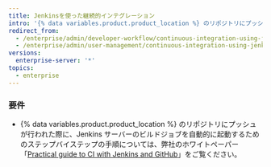 ```yaml
---
title: Jenkinsを使った継続的インテグレーション
intro: '{% data variables.product.product_location %} のリポジトリにプッシュがあったときに、自動的に Jenkins サーバーのビルドジョブを実行させることができます。'
redirect_from:
  - /enterprise/admin/developer-workflow/continuous-integration-using-jenkins
  - /enterprise/admin/user-management/continuous-integration-using-jenkins
versions:
  enterprise-server: '*'
topics:
  - enterprise
---
```


### 要件

- {% data variables.product.product_location %} のリポジトリにプッシュが行われた際に、Jenkins サーバーのビルドジョブを自動的に起動するためのステップバイステップの手順については、弊社のホワイトペーパー「[Practical guide to CI with Jenkins and GitHub](https://resources.github.com/whitepapers/practical-guide-to-CI-with-Jenkins-and-GitHub/)」をご覧ください。
